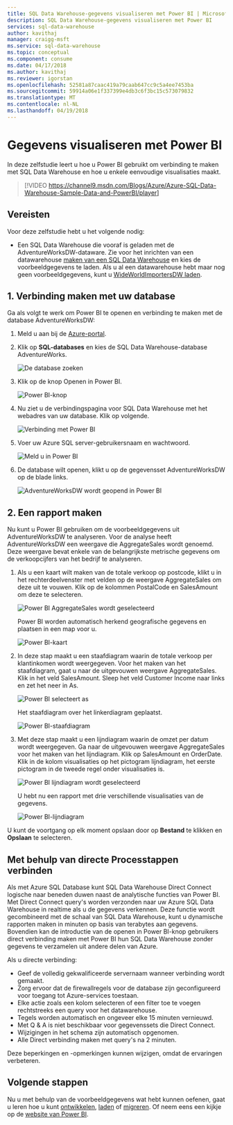 ```yaml
---
title: SQL Data Warehouse-gegevens visualiseren met Power BI | Microsoft Azure
description: SQL Data Warehouse-gegevens visualiseren met Power BI
services: sql-data-warehouse
author: kavithaj
manager: craigg-msft
ms.service: sql-data-warehouse
ms.topic: conceptual
ms.component: consume
ms.date: 04/17/2018
ms.author: kavithaj
ms.reviewer: igorstan
ms.openlocfilehash: 52581a87caac419a79caab647cc9c5a4ee7453ba
ms.sourcegitcommit: 59914a06e1f337399e4db3c6f3bc15c573079832
ms.translationtype: MT
ms.contentlocale: nl-NL
ms.lasthandoff: 04/19/2018
---
```

# <a name="visualize-data-with-power-bi"></a>Gegevens visualiseren met Power BI
In deze zelfstudie leert u hoe u Power BI gebruikt om verbinding te maken met SQL Data Warehouse en hoe u enkele eenvoudige visualisaties maakt.

> [!VIDEO https://channel9.msdn.com/Blogs/Azure/Azure-SQL-Data-Warehouse-Sample-Data-and-PowerBI/player]
> 
> 

## <a name="prerequisites"></a>Vereisten
Voor deze zelfstudie hebt u het volgende nodig:

* Een SQL Data Warehouse die vooraf is geladen met de AdventureWorksDW-dataware. Zie voor het inrichten van een datawarehouse [maken van een SQL Data Warehouse](create-data-warehouse-portal.md) en kies de voorbeeldgegevens te laden. Als u al een datawarehouse hebt maar nog geen voorbeeldgegevens, kunt u [WideWorldImportersDW laden](load-data-wideworldimportersdw.md).

## <a name="1-connect-to-your-database"></a>1. Verbinding maken met uw database
Ga als volgt te werk om Power BI te openen en verbinding te maken met de database AdventureWorksDW:

1. Meld u aan bij de [Azure-portal](https://portal.azure.com/).
2. Klik op **SQL-databases** en kies de SQL Data Warehouse-database AdventureWorks.
   
    ![De database zoeken](media/sql-data-warehouse-get-started-visualize-with-power-bi/pbi-find-database.png)
3. Klik op de knop Openen in Power BI.
   
    ![Power BI-knop](media/sql-data-warehouse-get-started-visualize-with-power-bi/pbi-button.png)
4. Nu ziet u de verbindingspagina voor SQL Data Warehouse met het webadres van uw database. Klik op volgende.
   
    ![Verbinding met Power BI](media/sql-data-warehouse-get-started-visualize-with-power-bi/pbi-connect-to-azure.png)
5. Voer uw Azure SQL server-gebruikersnaam en wachtwoord.
   
    ![Meld u in Power BI](media/sql-data-warehouse-get-started-visualize-with-power-bi/pbi-sign-in.png)
6. De database wilt openen, klikt u op de gegevensset AdventureWorksDW op de blade links.
   
    ![AdventureWorksDW wordt geopend in Power BI](media/sql-data-warehouse-get-started-visualize-with-power-bi/pbi-open-adventureworks.png)

## <a name="2-create-a-report"></a>2. Een rapport maken
Nu kunt u Power BI gebruiken om de voorbeeldgegevens uit AdventureWorksDW te analyseren. Voor de analyse heeft AdventureWorksDW een weergave die AggregateSales wordt genoemd. Deze weergave bevat enkele van de belangrijkste metrische gegevens om de verkoopcijfers van het bedrijf te analyseren.

1. Als u een kaart wilt maken van de totale verkoop op postcode, klikt u in het rechterdeelvenster met velden op de weergave AggregateSales om deze uit te vouwen. Klik op de kolommen PostalCode en SalesAmount om deze te selecteren.
   
    ![Power BI AggregateSales wordt geselecteerd](media/sql-data-warehouse-get-started-visualize-with-power-bi/pbi-aggregatesales.png)
   
    Power BI worden automatisch herkend geografische gegevens en plaatsen in een map voor u.
   
    ![Power BI-kaart](media/sql-data-warehouse-get-started-visualize-with-power-bi/pbi-map.png)

2. In deze stap maakt u een staafdiagram waarin de totale verkoop per klantinkomen wordt weergegeven. Voor het maken van het staafdiagram, gaat u naar de uitgevouwen weergave AggregateSales. Klik in het veld SalesAmount. Sleep het veld Customer Income naar links en zet het neer in As.
   
    ![Power BI selecteert as](media/sql-data-warehouse-get-started-visualize-with-power-bi/pbi-chooseaxis.png)
   
    Het staafdiagram over het linkerdiagram geplaatst.
   
    ![Power BI-staafdiagram](media/sql-data-warehouse-get-started-visualize-with-power-bi/pbi-bar.png)
3. Met deze stap maakt u een lijndiagram waarin de omzet per datum wordt weergegeven. Ga naar de uitgevouwen weergave AggregateSales voor het maken van het lijndiagram. Klik op SalesAmount en OrderDate. Klik in de kolom visualisaties op het pictogram lijndiagram, het eerste pictogram in de tweede regel onder visualisaties is.
   
    ![Power BI lijndiagram wordt geselecteerd](media/sql-data-warehouse-get-started-visualize-with-power-bi/pbi-prepare-line.png)
   
    U hebt nu een rapport met drie verschillende visualisaties van de gegevens.
   
    ![Power BI-lijndiagram](media/sql-data-warehouse-get-started-visualize-with-power-bi/pbi-line.png)

U kunt de voortgang op elk moment opslaan door op **Bestand** te klikken en **Opslaan** te selecteren.

## <a name="using-direct-connnect"></a>Met behulp van directe Processtappen verbinden
Als met Azure SQL Database kunt SQL Data Warehouse Direct Connect logische naar beneden duwen naast de analytische functies van Power BI. Met Direct Connect query's worden verzonden naar uw Azure SQL Data Warehouse in realtime als u de gegevens verkennen.  Deze functie wordt gecombineerd met de schaal van SQL Data Warehouse, kunt u dynamische rapporten maken in minuten op basis van terabytes aan gegevens. Bovendien kan de introductie van de openen in Power BI-knop gebruikers direct verbinding maken met Power BI hun SQL Data Warehouse zonder gegevens te verzamelen uit andere delen van Azure.

Als u directe verbinding:

* Geef de volledig gekwalificeerde servernaam wanneer verbinding wordt gemaakt.
* Zorg ervoor dat de firewallregels voor de database zijn geconfigureerd voor toegang tot Azure-services toestaan.
* Elke actie zoals een kolom selecteren of een filter toe te voegen rechtstreeks een query voor het datawarehouse.
* Tegels worden automatisch en ongeveer elke 15 minuten vernieuwd.
* Met Q & A is niet beschikbaar voor gegevenssets die Direct Connect.
* Wijzigingen in het schema zijn automatisch opgenomen.
* Alle Direct verbinding maken met query's na 2 minuten.

Deze beperkingen en -opmerkingen kunnen wijzigen, omdat de ervaringen verbeteren.

## <a name="next-steps"></a>Volgende stappen
Nu u met behulp van de voorbeeldgegevens wat hebt kunnen oefenen, gaat u leren hoe u kunt [ontwikkelen](sql-data-warehouse-overview-develop.md), [laden](design-elt-data-loading.md) of [migreren](sql-data-warehouse-overview-migrate.md). Of neem eens een kijkje op de [website van Power BI](http://www.powerbi.com/).
